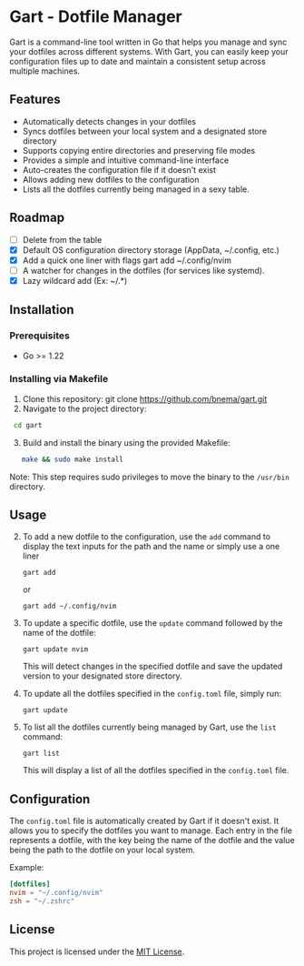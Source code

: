 # Gart - Dotfile Manager

Gart is a command-line tool written in Go that helps you manage and sync your dotfiles across different systems. With Gart, you can easily keep your configuration files up to date and maintain a consistent setup across multiple machines.

## Features
- Automatically detects changes in your dotfiles
- Syncs dotfiles between your local system and a designated store directory
- Supports copying entire directories and preserving file modes
- Provides a simple and intuitive command-line interface
- Auto-creates the configuration file if it doesn't exist
- Allows adding new dotfiles to the configuration
- Lists all the dotfiles currently being managed in a sexy table.

## Roadmap
- [ ] Delete from the table
- [x] Default OS configuration directory storage (AppData, ~/.config, etc.)
- [x] Add a quick one liner with flags gart add ~/.config/nvim
- [ ] A watcher for changes in the dotfiles (for services like systemd).
- [x] Lazy wildcard add (Ex: ~/.*)
## Installation

### Prerequisites

- Go >= 1.22

### Installing via Makefile

1. Clone this repository:
   git clone https://github.com/bnema/gart.git
2. Navigate to the project directory:
```bash
 cd gart
```

3. Build and install the binary using the provided Makefile:
```bash
   make && sudo make install
```
   Note: This step requires sudo privileges to move the binary to the `/usr/bin` directory.

## Usage

2. To add a new dotfile to the configuration, use the `add` command to display the text inputs for the path and the name or simply use a one liner
   ```
   gart add 
   ```
   or 
   ```
   gart add ~/.config/nvim 
   ```

3. To update a specific dotfile, use the `update` command followed by the name of the dotfile:
   ```
   gart update nvim
   ```
   This will detect changes in the specified dotfile and save the updated version to your designated store directory.

4. To update all the dotfiles specified in the `config.toml` file, simply run:
   ```
   gart update
   ```

5. To list all the dotfiles currently being managed by Gart, use the `list` command:
   ```
   gart list
   ```
   This will display a list of all the dotfiles specified in the `config.toml` file.
## Configuration

The `config.toml` file is automatically created by Gart if it doesn't exist. It allows you to specify the dotfiles you want to manage. Each entry in the file represents a dotfile, with the key being the name of the dotfile and the value being the path to the dotfile on your local system.

Example:

```toml
[dotfiles]
nvim = "~/.config/nvim"
zsh = "~/.zshrc"
```

## License

This project is licensed under the [MIT License](LICENSE).

